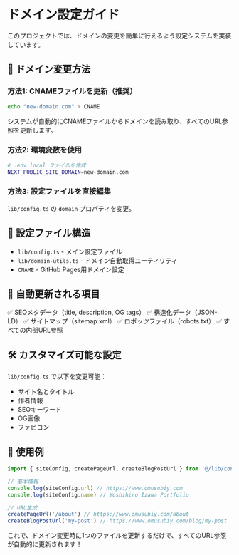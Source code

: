 # ドメイン設定ガイド

このプロジェクトでは、ドメインの変更を簡単に行えるよう設定システムを実装しています。

## 🚀 ドメイン変更方法

### 方法1: CNAMEファイルを更新（推奨）
```bash
echo "new-domain.com" > CNAME
```

システムが自動的にCNAMEファイルからドメインを読み取り、すべてのURL参照を更新します。

### 方法2: 環境変数を使用
```bash
# .env.local ファイルを作成
NEXT_PUBLIC_SITE_DOMAIN=new-domain.com
```

### 方法3: 設定ファイルを直接編集
`lib/config.ts` の `domain` プロパティを変更。

## 📁 設定ファイル構造

- `lib/config.ts` - メイン設定ファイル
- `lib/domain-utils.ts` - ドメイン自動取得ユーティリティ
- `CNAME` - GitHub Pages用ドメイン設定

## 🔄 自動更新される項目

✅ SEOメタデータ（title, description, OG tags）
✅ 構造化データ（JSON-LD）
✅ サイトマップ（sitemap.xml）
✅ ロボッツファイル（robots.txt）
✅ すべての内部URL参照

## 🛠️ カスタマイズ可能な設定

`lib/config.ts` で以下を変更可能：

- サイト名とタイトル
- 作者情報
- SEOキーワード
- OG画像
- ファビコン

## 🚦 使用例

```typescript
import { siteConfig, createPageUrl, createBlogPostUrl } from '@/lib/config'

// 基本情報
console.log(siteConfig.url) // https://www.omusubiy.com
console.log(siteConfig.name) // Yoshihiro Izawa Portfolio

// URL生成
createPageUrl('/about') // https://www.omusubiy.com/about
createBlogPostUrl('my-post') // https://www.omusubiy.com/blog/my-post
```

これで、ドメイン変更時に1つのファイルを更新するだけで、すべてのURL参照が自動的に更新されます！
